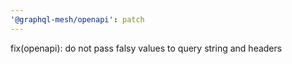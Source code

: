 ```yaml
---
'@graphql-mesh/openapi': patch
---
```


fix(openapi): do not pass falsy values to query string and headers
